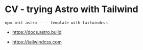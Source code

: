 # CV - trying Astro with Tailwind

```
npm init astro -- --template with-tailwindcss
```

- https://docs.astro.build

- https://tailwindcss.com